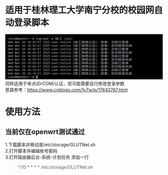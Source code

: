 # 适用于桂林理工大学南宁分校的校园网自动登录脚本  
![效果测试](./imgs/test.jpg)  
同样适用于哆点(DrCOM)认证，但可能需要自行修改登录参数  
思路参考：<https://www.cnblogs.com/1v7w/p/17642767.html>  
# 使用方法  
## 当前仅在openwrt测试通过  
1.下载脚本并移动至/etc/storage/GLUTNet.sh  
2.打开脚本并编辑账号密码  
3.打开路由器后台-系统-计划任务 添加一行  
> */10 * * * * /etc/storage/GLUTNet.sh
